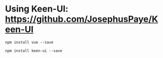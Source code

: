 # Using Keen-UI: https://github.com/JosephusPaye/Keen-UI

```
npm install vue --save

npm install keen-ui --save
```